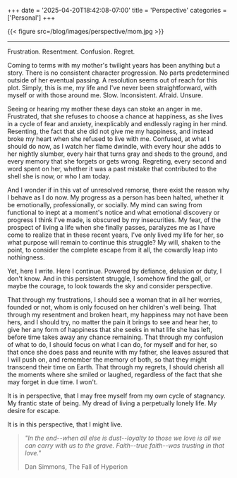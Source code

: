 +++
date = '2025-04-20T18:42:08-07:00'
title = 'Perspective'
categories = ['Personal']
+++

{{< figure src=/blog/images/perspective/mom.jpg >}}

---

Frustration. Resentment. Confusion. Regret.

Coming to terms with my mother's twilight years has been anything but a story. There is no consistent character progression. No parts predetermined outside of her eventual passing. A resolution seems out of reach for this plot. Simply, this is me, my life and I've never been straightforward, with myself or with those around me. Slow. Inconsistent. Afraid. Unsure. 

Seeing or hearing my mother these days can stoke an anger in me. Frustrated, that she refuses to choose a chance at happiness, as she lives in a cycle of fear and anxiety, inexplicably and endlessly raging in her mind. Resenting, the fact that she did not give me my happiness, and instead broke my heart when she refused to live with me. Confused, at what I should do now, as I watch her flame dwindle, with every hour she adds to her nightly slumber, every hair that turns gray and sheds to the ground, and every memory that she forgets or gets wrong. Regreting, every second and word spent on her, whether it was a past mistake that contributed to the shell she is now, or who I am today. 

And I wonder if in this vat of unresolved remorse, there exist the reason why I behave as I do now. My progress as a person has been halted, whether it be emotionally, professionally, or socially. My mind can swing from functional to inept at a moment's notice and what emotional discovery or progress I think I've made, is obscured by my insecurities. My fear, of the prospect of living a life when she finally passes, paralyzes me as I have come to realize that in these recent years, I've only lived my life for her, so what purpose will remain to continue this struggle? My will, shaken to the point, to consider the complete escape from it all, the cowardly leap into nothingness. 

Yet, here I write. Here I continue. Powered by defiance, delusion or duty, I don't know. And in this persistent struggle, I somehow find the gall, or maybe the courage, to look towards the sky and consider perspective. 

That through my frustrations, I should see a woman that in all her worries, founded or not, whom is only focused on her children's well being. That through my resentment and broken heart, my happiness may not have been hers, and I should try, no matter the pain it brings to see and hear her, to give her any form of happiness that she seeks in what life she has left, before time takes away any chance remaining. That through my confusion of what to do, I should focus on what I can do, for myself and for her, so that once she does pass and reunite with my father, she leaves assured that I will push on, and remember the memory of both, so that they might transcend their time on Earth. That through my regrets, I should cherish all the moments where she smiled or laughed, regardless of the fact that she may forget in due time. I won't.

It is in perspective, that I may free myself from my own cycle of stagnancy. My frantic state of being. My dread of living a perpetually lonely life. My desire for escape. 

It is in this perspective, that I might live.  

>*"In the end--when all else is dust--loyalty to those we love is all we can carry with us to the grave. Faith--true faith--was trusting in that love."*
>
>Dan Simmons, The Fall of Hyperion
